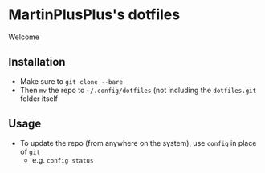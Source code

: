 # MartinPlusPlus's dotfiles
Welcome

## Installation

- Make sure to ``` git clone --bare ```
- Then ```mv``` the repo to ```~/.config/dotfiles``` (not including the ```dotfiles.git``` folder itself

## Usage
- To update the repo (from anywhere on the system), use ```config``` in place of ```git```
  - e.g. ```config status```
